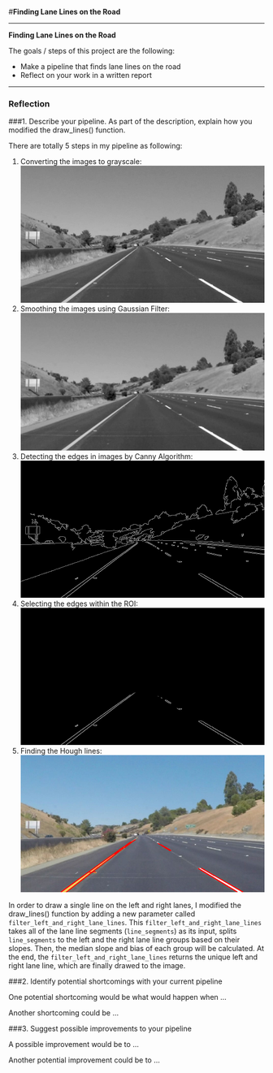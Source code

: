 #**Finding Lane Lines on the Road** 

---

**Finding Lane Lines on the Road**

The goals / steps of this project are the following:
* Make a pipeline that finds lane lines on the road
* Reflect on your work in a written report


[//]: # (Image References)

[grayImg]: ./OutputImages/gray_img.png "Grayscale"
[smoothedGrayImg]: ./OutputImages/smooth_img.png "Smoothed Gray Image"
[cannyImg]: ./OutputImages/canny_img.png "Canny Image"
[maskedCannyImg]: ./OutputImages/masked_canny_img.png "Masked Canny Image"
[laneLineImg]: ./OutputImages/lane_line_image.png "Lane Line Image"

---

### Reflection

###1. Describe your pipeline. As part of the description, explain how you modified the draw_lines() function.

There are totally 5 steps in my pipeline as following:
1. Converting the images to grayscale: ![alt text][grayImg]
2. Smoothing the images using Gaussian Filter: ![alt text][smoothedGrayImg]
3. Detecting the edges in images by Canny Algorithm: ![alt text][cannyImg]
4. Selecting the edges within the ROI: ![alt text][maskedCannyImg]
5. Finding the Hough lines: ![alt text][laneLineImg]


In order to draw a single line on the left and right lanes, I modified the draw_lines() function by adding a new parameter called `filter_left_and_right_lane_lines`. This `filter_left_and_right_lane_lines` takes all of the lane line segments (`line_segments`) as its input, splits `line_segments` to the left and the right lane line groups based on their slopes. Then, the median slope and bias of each group will be calculated. At the end, the `filter_left_and_right_lane_lines` returns the unique left and right lane line, which are finally drawed to the image.


###2. Identify potential shortcomings with your current pipeline


One potential shortcoming would be what would happen when ... 

Another shortcoming could be ...


###3. Suggest possible improvements to your pipeline

A possible improvement would be to ...

Another potential improvement could be to ...
